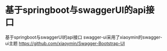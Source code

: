 # 基于springboot与swaggerUI的api接口
基于springboot与swaggerUI的api接口
swagger-ui采用了xiaoymin的swagger-ui主题
https://github.com/xiaoymin/Swagger-Bootstrap-UI
